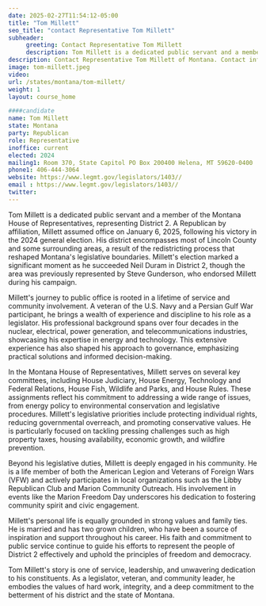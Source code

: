 ```yaml
---
date: 2025-02-27T11:54:12-05:00
title: "Tom Millett"
seo_title: "contact Representative Tom Millett"
subheader:
     greeting: Contact Representative Tom Millett
     description: Tom Millett is a dedicated public servant and a member of the Montana House of Representatives, representing District 2. A Republican by affiliation, Millett assumed office on January 6, 2025, following his victory in the 2024 general election.
description: Contact Representative Tom Millett of Montana. Contact information for Tom Millett includes email address, phone number, and mailing address.
image: tom-millett.jpeg
video:
url: /states/montana/tom-millett/
weight: 1
layout: course_home

####candidate
name: Tom Millett
state: Montana
party: Republican
role: Representative
inoffice: current
elected: 2024
mailing1: Room 370, State Capitol PO Box 200400 Helena, MT 59620-0400
phone1: 406-444-3064
website: https://www.legmt.gov/legislators/1403//
email : https://www.legmt.gov/legislators/1403//
twitter: 
---
```

Tom Millett is a dedicated public servant and a member of the Montana House of Representatives, representing District 2. A Republican by affiliation, Millett assumed office on January 6, 2025, following his victory in the 2024 general election. His district encompasses most of Lincoln County and some surrounding areas, a result of the redistricting process that reshaped Montana's legislative boundaries. Millett's election marked a significant moment as he succeeded Neil Duram in District 2, though the area was previously represented by Steve Gunderson, who endorsed Millett during his campaign.

Millett's journey to public office is rooted in a lifetime of service and community involvement. A veteran of the U.S. Navy and a Persian Gulf War participant, he brings a wealth of experience and discipline to his role as a legislator. His professional background spans over four decades in the nuclear, electrical, power generation, and telecommunications industries, showcasing his expertise in energy and technology. This extensive experience has also shaped his approach to governance, emphasizing practical solutions and informed decision-making.

In the Montana House of Representatives, Millett serves on several key committees, including House Judiciary, House Energy, Technology and Federal Relations, House Fish, Wildlife and Parks, and House Rules. These assignments reflect his commitment to addressing a wide range of issues, from energy policy to environmental conservation and legislative procedures. Millett's legislative priorities include protecting individual rights, reducing governmental overreach, and promoting conservative values. He is particularly focused on tackling pressing challenges such as high property taxes, housing availability, economic growth, and wildfire prevention.

Beyond his legislative duties, Millett is deeply engaged in his community. He is a life member of both the American Legion and Veterans of Foreign Wars (VFW) and actively participates in local organizations such as the Libby Republican Club and Marion Community Outreach. His involvement in events like the Marion Freedom Day underscores his dedication to fostering community spirit and civic engagement.

Millett's personal life is equally grounded in strong values and family ties. He is married and has two grown children, who have been a source of inspiration and support throughout his career. His faith and commitment to public service continue to guide his efforts to represent the people of District 2 effectively and uphold the principles of freedom and democracy.

Tom Millett's story is one of service, leadership, and unwavering dedication to his constituents. As a legislator, veteran, and community leader, he embodies the values of hard work, integrity, and a deep commitment to the betterment of his district and the state of Montana.
